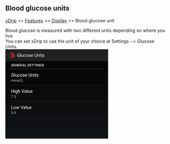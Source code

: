 ## Blood glucose units
[xDrip](../../README.md) >> [Features](../Features_page.md) >> [Display](./Display.md) >> Blood glucose unit  
  
Blood glucose is measured with two different units depending on where you live.  
You can set xDrip to use the unit of your choice at Settings &#8722;> Glucose Units.  
![](../images/GlucoseUnitsMenu.png)  
  
